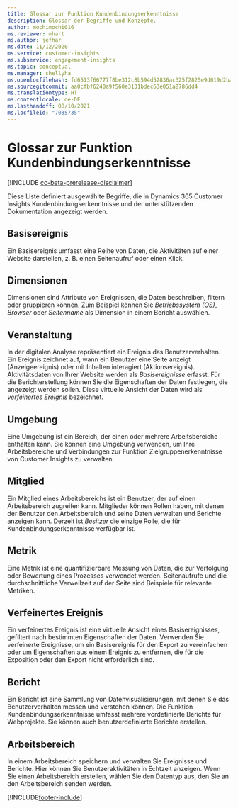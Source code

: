 ```yaml
---
title: Glossar zur Funktion Kundenbindungserkenntnisse
description: Glossar der Begriffe und Konzepte.
author: mochimochi016
ms.reviewer: mhart
ms.author: jefhar
ms.date: 11/12/2020
ms.service: customer-insights
ms.subservice: engagement-insights
ms.topic: conceptual
ms.manager: shellyha
ms.openlocfilehash: fd6513f66777f8be312c8b594d52836ac325f2825e9d019d2ba0f49c587cf8ca
ms.sourcegitcommit: aa0cfbf6240a9f560e3131bdec63e051a8786dd4
ms.translationtype: HT
ms.contentlocale: de-DE
ms.lasthandoff: 08/10/2021
ms.locfileid: "7035735"
---
```

# <a name="engagement-insights-capability-glossary"></a>Glossar zur Funktion Kundenbindungserkenntnisse

[!INCLUDE [cc-beta-prerelease-disclaimer](includes/cc-beta-prerelease-disclaimer.md)]

Diese Liste definiert ausgewählte Begriffe, die in Dynamics 365 Customer Insights Kundenbindungserkenntnisse und der unterstützenden Dokumentation angezeigt werden.

## <a name="base-event"></a>Basisereignis

Ein Basisereignis umfasst eine Reihe von Daten, die Aktivitäten auf einer Website darstellen, z. B. einen Seitenaufruf oder einen Klick. 

## <a name="dimensions"></a>Dimensionen

Dimensionen sind Attribute von Ereignissen, die Daten beschreiben, filtern oder gruppieren können. Zum Beispiel können Sie *Betriebssystem (OS)*, *Browser* oder *Seitenname* als Dimension in einem Bericht auswählen.

## <a name="event"></a>Veranstaltung

In der digitalen Analyse repräsentiert ein Ereignis das Benutzerverhalten. Ein Ereignis zeichnet auf, wann ein Benutzer eine Seite anzeigt (Anzeigeereignis) oder mit Inhalten interagiert (Aktionsereignis). Aktivitätsdaten von Ihrer Website werden als *Basisereignisse* erfasst. Für die Berichterstellung können Sie die Eigenschaften der Daten festlegen, die angezeigt werden sollen. Diese virtuelle Ansicht der Daten wird als *verfeinertes Ereignis* bezeichnet. 

## <a name="environment"></a>Umgebung

 Eine Umgebung ist ein Bereich, der einen oder mehrere Arbeitsbereiche enthalten kann. Sie können eine Umgebung verwenden, um Ihre Arbeitsbereiche und Verbindungen zur Funktion Zielgruppenerkenntnisse von Customer Insights zu verwalten.

## <a name="member"></a>Mitglied

Ein Mitglied eines Arbeitsbereichs ist ein Benutzer, der auf einen Arbeitsbereich zugreifen kann. Mitglieder können Rollen haben, mit denen der Benutzer den Arbeitsbereich und seine Daten verwalten und Berichte anzeigen kann. Derzeit ist *Besitzer* die einzige Rolle, die für Kundenbindungserkenntnisse verfügbar ist.

## <a name="metric"></a>Metrik

Eine Metrik ist eine quantifizierbare Messung von Daten, die zur Verfolgung oder Bewertung eines Prozesses verwendet werden. Seitenaufrufe und die durchschnittliche Verweilzeit auf der Seite sind Beispiele für relevante Metriken.

## <a name="refined-event"></a>Verfeinertes Ereignis

Ein verfeinertes Ereignis ist eine virtuelle Ansicht eines Basisereignisses, gefiltert nach bestimmten Eigenschaften der Daten. Verwenden Sie verfeinerte Ereignisse, um ein Basisereignis für den Export zu vereinfachen oder um Eigenschaften aus einem Ereignis zu entfernen, die für die Exposition oder den Export nicht erforderlich sind.

## <a name="report"></a>Bericht

Ein Bericht ist eine Sammlung von Datenvisualisierungen, mit denen Sie das Benutzerverhalten messen und verstehen können. Die Funktion Kundenbindungserkenntnisse umfasst mehrere vordefinierte Berichte für Webprojekte. Sie können auch benutzerdefinierte Berichte erstellen. 

## <a name="workspace"></a>Arbeitsbereich

In einem Arbeitsbereich speichern und verwalten Sie Ereignisse und Berichte. Hier können Sie Benutzeraktivitäten in Echtzeit anzeigen. Wenn Sie einen Arbeitsbereich erstellen, wählen Sie den Datentyp aus, den Sie an den Arbeitsbereich senden werden.


[!INCLUDE[footer-include](../includes/footer-banner.md)]